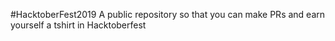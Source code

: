 #HacktoberFest2019
A public repository so that you can make PRs and earn yourself a tshirt in Hacktoberfest
